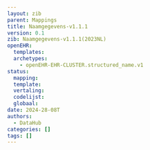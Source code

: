 ```yaml
---
layout: zib
parent: Mappings
title: Naamgegevens-v1.1.1
version: 0.1
zib: Naamgegevens-v1.1.1(2023NL)
openEHR:
  templates:
  archetypes:
    - openEHR-EHR-CLUSTER.structured_name.v1
status:
  mapping:
  template:
  vertaling:
  codelijst:
  globaal:
date: 2024-28-08T
authors:
  - DataHub
categories: []
tags: []
---
```


